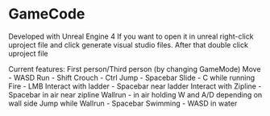# GameCode

Developed with Unreal Engine 4
If you want to open it in unreal right-click uproject file and click generate visual studio files.
After that double click uproject file

Current features:
First person/Third person (by changing GameMode)
Move - WASD
Run - Shift
Crouch - Ctrl
Jump - Spacebar
Slide - C while running
Fire - LMB
Interact with ladder - Spacebar near ladder
Interact with Zipline - Spacebar in air near zipline
Wallrun - in air holding W and A/D depending on wall side
Jump while Wallrun - Spacebar
Swimming - WASD in water
